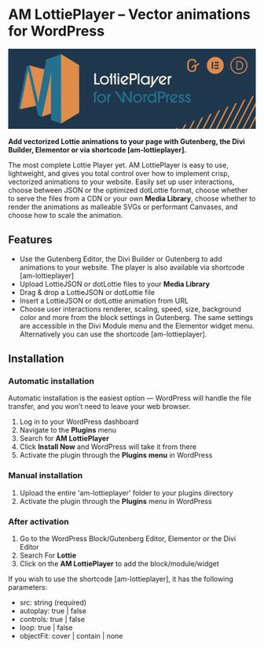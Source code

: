 # AM LottiePlayer – Vector animations for WordPress

![Awesome Vector Animations](/svn/assets/banner-1544x500.png)

**Add vectorized Lottie animations to your page with Gutenberg, the Divi Builder, Elementor or via shortcode \[am-lottieplayer\].**

The most complete Lottie Player yet. AM LottiePlayer is easy to use, lightweight, and gives you total control over how to implement crisp, vectorized animations to your website. Easily set up user interactions, choose between JSON or the optimized dotLottie format, choose whether to serve the files from a CDN or your own **Media Library**, choose whether to render the animations as malleable SVGs or performant Canvases, and choose how to scale the animation.

## Features

- Use the Gutenberg Editor, the Divi Builder or Gutenberg to add animations to your website. The player is also available via shortcode \[am-lottieplayer\]
- Upload LottieJSON or dotLottie files to your **Media Library**
- Drag & drop a LottieJSON or dotLottie  file
- Insert a LottieJSON or dotLottie animation from URL
- Choose user interactions renderer, scaling, speed, size, background color and more from the block settings in Gutenberg. The same settings are accessible in the Divi Module menu and the Elementor widget menu. Alternatively you can use the shortcode \[am-lottieplayer\].

## Installation

### Automatic installation

Automatic installation is the easiest option — WordPress will handle the file transfer, and you won’t need to leave your web browser.

1. Log in to your WordPress dashboard
2. Navigate to the **Plugins** menu
3. Search for **AM LottiePlayer**
4. Click **Install Now** and WordPress will take it from there
5. Activate the plugin through the **Plugins menu** in WordPress

### Manual installation

1. Upload the entire 'am-lottieplayer' folder to your plugins directory
2. Activate the plugin through the **Plugins** menu in WordPress

### After activation

1. Go to the WordPress Block/Gutenberg Editor, Elementor or the Divi Editor
2. Search For **Lottie**
3. Click on the **AM LottiePlayer** to add the block/module/widget

If you wish to use the shortcode \[am-lottieplayer\], it has the following parameters:

- src: string (required)
- autoplay: true | false
- controls: true | false
- loop: true | false
- objectFit: cover | contain | none
